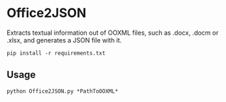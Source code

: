 # Office2JSON
Extracts textual information out of OOXML files, such as .docx, .docm or .xlsx, and generates a JSON file with it.

`pip install -r requirements.txt`

## Usage
`python Office2JSON.py *PathToOOXML*`
